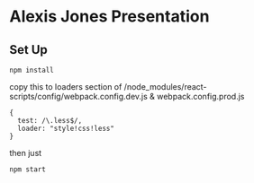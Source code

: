 # Alexis Jones Presentation #

## Set Up ##
 ```
 npm install

 ```

 copy this to loaders section of /node_modules/react-scripts/config/webpack.config.dev.js & webpack.config.prod.js

 ```
 {
   test: /\.less$/,
   loader: "style!css!less"
 }
```

then just
```
npm start
```
